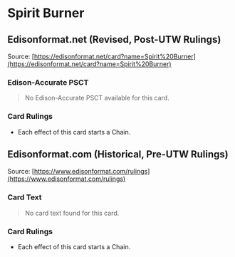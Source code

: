 # Spirit Burner

## Edisonformat.net (Revised, Post-UTW Rulings)

Source: [https://edisonformat.net/card?name=Spirit%20Burner](https://edisonformat.net/card?name=Spirit%20Burner)

### Edison-Accurate PSCT

> No Edison-Accurate PSCT available for this card.

### Card Rulings

*   Each effect of this card starts a Chain.


## Edisonformat.com (Historical, Pre-UTW Rulings)

Source: [https://www.edisonformat.com/rulings](https://www.edisonformat.com/rulings)

### Card Text

> No card text found for this card.

### Card Rulings

*   Each effect of this card starts a Chain.


